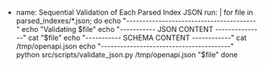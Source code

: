 - name: Sequential Validation of Each Parsed Index JSON
  run: |
    for file in parsed_indexes/*.json; do
      echo "----------------------------------------"
      echo "Validating $file"
      echo "----------- JSON CONTENT ---------------"
      cat "$file"
      echo "----------- SCHEMA CONTENT ------------"
      cat /tmp/openapi.json
      echo "----------------------------------------"
      python src/scripts/validate_json.py /tmp/openapi.json "$file"
    done